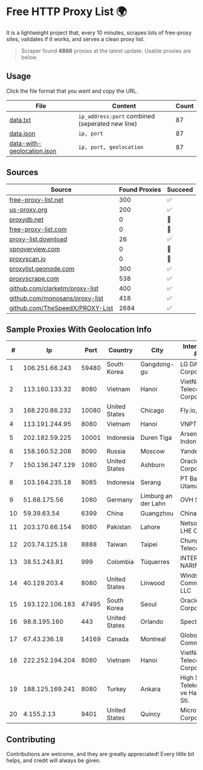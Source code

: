 
# Free HTTP Proxy List 🌍

It is a lightweight project that, every 10 minutes, scrapes lots of free-proxy sites, validates if it works, and serves a clean proxy list.


> Scraper found **4866** proxies at the latest update. Usable proxies are below.

## Usage

Click the file format that you want and copy the URL.


|File|Content|Count|
|----|-------|-----|
|[data.txt](https://raw.githubusercontent.com/themiralay/Proxy-List-World/master/data.txt)|`ip_address:port` combined (seperated new line)|87|
|[data.json](https://raw.githubusercontent.com/themiralay/Proxy-List-World/master/data.json)|`ip, port`|87|
|[data-with-geolocation.json](https://raw.githubusercontent.com/themiralay/Proxy-List-World/master/data-with-geolocation.json)|`ip, port, geolocation`|87|

## Sources

|Source|Found Proxies|Succeed|
|------|-------------|-------|
|[free-proxy-list.net](https://free-proxy-list.net)|300|✅|
|[us-proxy.org](https://www.us-proxy.org)|200|✅|
|[proxydb.net](http://proxydb.net)|0|🚫|
|[free-proxy-list.com](https://free-proxy-list.com/?page=&port=&type%5B%5D=http&type%5B%5D=https&up_time=0&search=Search)|0|🚫|
|[proxy-list.download](https://www.proxy-list.download/HTTP)|26|✅|
|[vpnoverview.com](https://vpnoverview.com/privacy/anonymous-browsing/free-proxy-servers)|0|🚫|
|[proxyscan.io](https://www.proxyscan.io)|0|🚫|
|[proxylist.geonode.com](https://proxylist.geonode.com/api/proxy-list?limit=300&page=1&sort_by=lastChecked&sort_type=desc&protocols=http,https)|300|✅|
|[proxyscrape.com](https://api.proxyscrape.com/v2/?request=displayproxies&protocol=http&timeout=10000&country=all&ssl=all&anonymity=all)|538|✅|
|[github.com/clarketm/proxy-list](https://raw.githubusercontent.com/clarketm/proxy-list/master/proxy-list-raw.txt)|400|✅|
|[github.com/monosans/proxy-list](https://raw.githubusercontent.com/monosans/proxy-list/main/proxies/http.txt)|418|✅|
|[github.com/TheSpeedX/PROXY-List](https://raw.githubusercontent.com/TheSpeedX/PROXY-List/master/http.txt)|2684|✅|


## Sample Proxies With Geolocation Info

|#|Ip|Port|Country|City|Internet Service Provider|
|-|--|----|-------|----|-------------------------|
|1|106.251.66.243|59480|South Korea|Gangdong-gu|LG DACOM Corporation|
|2|113.160.133.32|8080|Vietnam|Hanoi|VietNam Post and Telecom Corporation|
|3|168.220.86.232|10080|United States|Chicago|Fly.io, Inc.|
|4|113.191.244.95|8080|Vietnam|Hanoi|VNPT|
|5|202.182.59.225|10001|Indonesia|Duren Tiga|Arsen Kusuma Indonesia|
|6|158.160.52.208|8090|Russia|Moscow|Yandex.Cloud LLC|
|7|150.136.247.129|1080|United States|Ashburn|Oracle Corporation|
|8|103.164.235.18|8085|Indonesia|Serang|PT Bantani Media Utama|
|9|51.68.175.56|1080|Germany|Limburg an der Lahn|OVH SAS|
|10|59.39.63.54|6399|China|Guangzhou|Chinanet|
|11|203.170.66.154|8080|Pakistan|Lahore|Netsol CONNECT LHE Core|
|12|203.74.125.18|8888|Taiwan|Taipei|Chunghwa Telecom Co., Ltd.|
|13|38.51.243.81|999|Colombia|Túquerres|INTERCOMM DE NARIÑO SAS|
|14|40.129.203.4|8080|United States|Linwood|Windstream Communications LLC|
|15|193.122.106.183|47495|South Korea|Seoul|Oracle Corporation|
|16|98.8.195.160|443|United States|Orlando|Spectrum|
|17|67.43.236.18|14169|Canada|Montreal|GloboTech Communications|
|18|222.252.194.204|8080|Vietnam|Hanoi|VietNam Post and Telecom Corporation|
|19|188.125.169.241|8080|Turkey|Ankara|High Speed Telekomunikasyon ve Hab. Hiz. Ltd. Sti.|
|20|4.155.2.13|9401|United States|Quincy|Microsoft Corporation|



## Contributing

Contributions are welcome, and they are greatly appreciated! Every
little bit helps, and credit will always be given.

